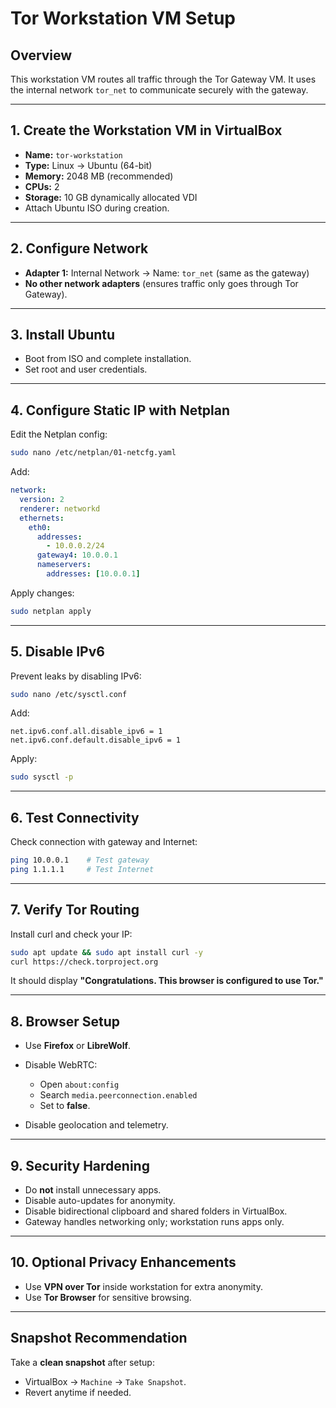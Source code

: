 # Tor Workstation VM Setup 

## Overview

This workstation VM routes all traffic through the Tor Gateway VM. It uses the internal network `tor_net` to communicate securely with the gateway.

---

## 1. Create the Workstation VM in VirtualBox

* **Name:** `tor-workstation`
* **Type:** Linux → Ubuntu (64-bit)
* **Memory:** 2048 MB (recommended)
* **CPUs:** 2
* **Storage:** 10 GB dynamically allocated VDI
* Attach Ubuntu ISO during creation.

---

## 2. Configure Network

* **Adapter 1:** Internal Network → Name: `tor_net` (same as the gateway)
* **No other network adapters** (ensures traffic only goes through Tor Gateway).

---

## 3. Install Ubuntu

* Boot from ISO and complete installation.
* Set root and user credentials.

---

## 4. Configure Static IP with Netplan

Edit the Netplan config:

```bash
sudo nano /etc/netplan/01-netcfg.yaml
```

Add:

```yaml
network:
  version: 2
  renderer: networkd
  ethernets:
    eth0:
      addresses:
        - 10.0.0.2/24
      gateway4: 10.0.0.1
      nameservers:
        addresses: [10.0.0.1]
```

Apply changes:

```bash
sudo netplan apply
```

---

## 5. Disable IPv6

Prevent leaks by disabling IPv6:

```bash
sudo nano /etc/sysctl.conf
```

Add:

```
net.ipv6.conf.all.disable_ipv6 = 1
net.ipv6.conf.default.disable_ipv6 = 1
```

Apply:

```bash
sudo sysctl -p
```

---

## 6. Test Connectivity

Check connection with gateway and Internet:

```bash
ping 10.0.0.1    # Test gateway
ping 1.1.1.1     # Test Internet
```

---

## 7. Verify Tor Routing

Install curl and check your IP:

```bash
sudo apt update && sudo apt install curl -y
curl https://check.torproject.org
```

It should display **"Congratulations. This browser is configured to use Tor."**

---

## 8. Browser Setup

* Use **Firefox** or **LibreWolf**.
* Disable WebRTC:

  * Open `about:config`
  * Search `media.peerconnection.enabled`
  * Set to **false**.
* Disable geolocation and telemetry.

---

## 9. Security Hardening

* Do **not** install unnecessary apps.
* Disable auto-updates for anonymity.
* Disable bidirectional clipboard and shared folders in VirtualBox.
* Gateway handles networking only; workstation runs apps only.

---

## 10. Optional Privacy Enhancements

* Use **VPN over Tor** inside workstation for extra anonymity.
* Use **Tor Browser** for sensitive browsing.

---

## Snapshot Recommendation

Take a **clean snapshot** after setup:

* VirtualBox → `Machine` → `Take Snapshot`.
* Revert anytime if needed.

